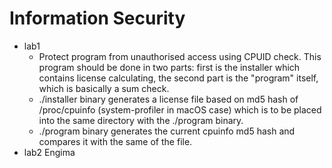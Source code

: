 # Information Security
* lab1
    *  Protect program from unauthorised access using CPUID check. This program should be done in two parts: first is the installer which contains license calculating, the second part is the "program" itself, which is basically a sum check.
    *  ./installer binary generates a license file based on md5 hash of /proc/cpuinfo (system-profiler in macOS case) which is to be placed into the same directory with the ./program binary.
    *  ./program binary generates the current cpuinfo md5 hash and compares it with the same of the file.
* lab2 Engima
